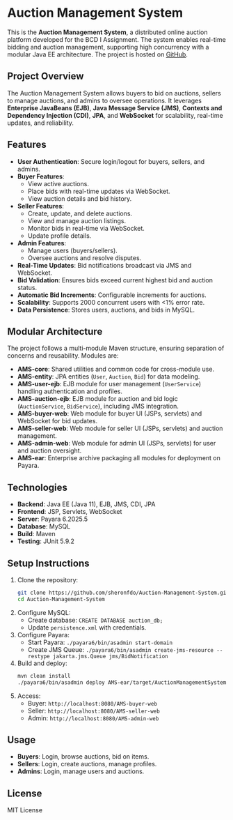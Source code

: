 # Auction Management System

This is the **Auction Management System**, a distributed online auction platform developed for the BCD I Assignment. The system enables real-time bidding and auction management, supporting high concurrency with a modular Java EE architecture. The project is hosted on [GitHub](https://github.com/sheronfdo/Auction-Management-System).

## Project Overview
The Auction Management System allows buyers to bid on auctions, sellers to manage auctions, and admins to oversee operations. It leverages **Enterprise JavaBeans (EJB)**, **Java Message Service (JMS)**, **Contexts and Dependency Injection (CDI)**, **JPA**, and **WebSocket** for scalability, real-time updates, and reliability.

## Features
- **User Authentication**: Secure login/logout for buyers, sellers, and admins.
- **Buyer Features**:
  - View active auctions.
  - Place bids with real-time updates via WebSocket.
  - View auction details and bid history.
- **Seller Features**:
  - Create, update, and delete auctions.
  - View and manage auction listings.
  - Monitor bids in real-time via WebSocket.
  - Update profile details.
- **Admin Features**:
  - Manage users (buyers/sellers).
  - Oversee auctions and resolve disputes.
- **Real-Time Updates**: Bid notifications broadcast via JMS and WebSocket.
- **Bid Validation**: Ensures bids exceed current highest bid and auction status.
- **Automatic Bid Increments**: Configurable increments for auctions.
- **Scalability**: Supports 2000 concurrent users with <1% error rate.
- **Data Persistence**: Stores users, auctions, and bids in MySQL.

## Modular Architecture
The project follows a multi-module Maven structure, ensuring separation of concerns and reusability. Modules are:

- **AMS-core**: Shared utilities and common code for cross-module use.
- **AMS-entity**: JPA entities (`User`, `Auction`, `Bid`) for data modeling.
- **AMS-user-ejb**: EJB module for user management (`UserService`) handling authentication and profiles.
- **AMS-auction-ejb**: EJB module for auction and bid logic (`AuctionService`, `BidService`), including JMS integration.
- **AMS-buyer-web**: Web module for buyer UI (JSPs, servlets) and WebSocket for bid updates.
- **AMS-seller-web**: Web module for seller UI (JSPs, servlets) and auction management.
- **AMS-admin-web**: Web module for admin UI (JSPs, servlets) for user and auction oversight.
- **AMS-ear**: Enterprise archive packaging all modules for deployment on Payara.

## Technologies
- **Backend**: Java EE (Java 11), EJB, JMS, CDI, JPA
- **Frontend**: JSP, Servlets, WebSocket
- **Server**: Payara 6.2025.5
- **Database**: MySQL
- **Build**: Maven
- **Testing**: JUnit 5.9.2

## Setup Instructions
1. Clone the repository:
   ```bash
   git clone https://github.com/sheronfdo/Auction-Management-System.git
   cd Auction-Management-System
   ```
2. Configure MySQL:
   - Create database: `CREATE DATABASE auction_db;`
   - Update `persistence.xml` with credentials.
3. Configure Payara:
   - Start Payara: `./payara6/bin/asadmin start-domain`
   - Create JMS Queue: `./payara6/bin/asadmin create-jms-resource --restype jakarta.jms.Queue jms/BidNotification`
4. Build and deploy:
   ```bash
   mvn clean install
   ./payara6/bin/asadmin deploy AMS-ear/target/AuctionManagementSystem-1.0.ear
   ```
5. Access:
   - Buyer: `http://localhost:8080/AMS-buyer-web`
   - Seller: `http://localhost:8080/AMS-seller-web`
   - Admin: `http://localhost:8080/AMS-admin-web`

## Usage
- **Buyers**: Login, browse auctions, bid on items.
- **Sellers**: Login, create auctions, manage profiles.
- **Admins**: Login, manage users and auctions.

## License
MIT License
